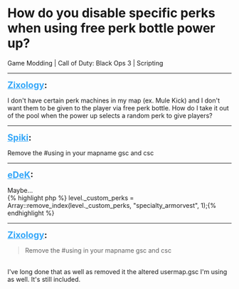 # How do you disable specific perks when using free perk bottle power up?
Game Modding | Call of Duty: Black Ops 3 | Scripting

---
<strong style="font-size: 1.4em;"><span style="text-decoration: underline;text-decoration-color: #34a7f9;"><span style="color:#34a7f9;">Zixology</span></span>:</strong>

<p>I don&#39;t have certain perk machines in my map (ex. Mule Kick) and I don&#39;t want them to be given to the player via free perk bottle. How do I take it out of the pool when the power up selects a random perk to give players?</p>

---
<strong style="font-size: 1.4em;"><span style="text-decoration: underline;text-decoration-color: #34a7f9;"><span style="color:#34a7f9;">Spiki</span></span>:</strong>

<p>Remove the #using in your mapname gsc and csc</p>

---
<strong style="font-size: 1.4em;"><span style="text-decoration: underline;text-decoration-color: #34a7f9;"><span style="color:#34a7f9;">eDeK</span></span>:</strong>

<p>Maybe...<br />{% highlight php %}
level._custom_perks = Array::remove_index(level._custom_perks, "specialty_armorvest", 1);{% endhighlight %}
</p>

---
<strong style="font-size: 1.4em;"><span style="text-decoration: underline;text-decoration-color: #34a7f9;"><span style="color:#34a7f9;">Zixology</span></span>:</strong>

<p><blockquote>Remove the #using in your mapname gsc and csc<br /></blockquote><br />I&#39;ve long done that as well as removed it the altered usermap.gsc I&#39;m using as well. It&#39;s still included.</p>
